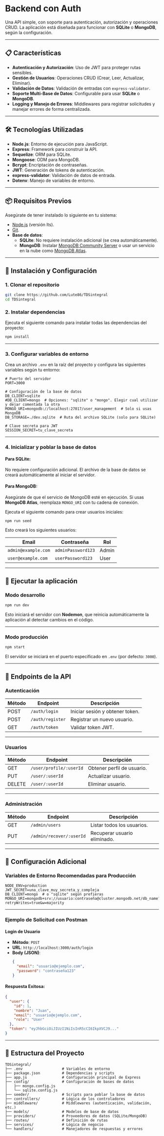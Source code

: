 # **Backend con Auth**

Una API simple, con soporte para autenticación, autorización y operaciones CRUD. La aplicación está diseñada para funcionar con **SQLite** o **MongoDB**, según la configuración.

---

## **📋 Características**

- **Autenticación y Autorización**: Uso de JWT para proteger rutas sensibles.
- **Gestión de Usuarios**: Operaciones CRUD (Crear, Leer, Actualizar, Eliminar).
- **Validación de Datos**: Validación de entradas con `express-validator`.
- **Soporte Multi-Base de Datos**: Configurable para usar **SQLite** o **MongoDB**.
- **Logging y Manejo de Errores**: Middlewares para registrar solicitudes y manejar errores de forma centralizada.

---

## **🛠 Tecnologías Utilizadas**

- **Node.js**: Entorno de ejecución para JavaScript.
- **Express**: Framework para construir la API.
- **Sequelize**: ORM para SQLite.
- **Mongoose**: ODM para MongoDB.
- **Bcrypt**: Encriptación de contraseñas.
- **JWT**: Generación de tokens de autenticación.
- **express-validator**: Validación de datos de entrada.
- **Dotenv**: Manejo de variables de entorno.

---

## **📦 Requisitos Previos**

Asegúrate de tener instalado lo siguiente en tu sistema:

- [Node.js](https://nodejs.org/) (versión lts).
- [Git](https://git-scm.com/).
- **Base de datos**:
  - **SQLite**: No requiere instalación adicional (se crea automáticamente).
  - **MongoDB**: Instalar [MongoDB Community Server](https://www.mongodb.com/try/download/community) o usar un servicio en la nube como [MongoDB Atlas](https://www.mongodb.com/atlas/database).

---

## **🚀 Instalación y Configuración**

### **1. Clonar el repositorio**

```bash
git clone https://github.com/Lute86/TDSintegral
cd TDSintegral
```

### **2. Instalar dependencias**

Ejecuta el siguiente comando para instalar todas las dependencias del proyecto:

```bash
npm install
```

---

### **3. Configurar variables de entorno**

Crea un archivo `.env` en la raíz del proyecto y configura las siguientes variables según tu entorno:

```env
# Puerto del servidor
PORT=3000

# Configuración de la base de datos
DB_CLIENT=sqlite
#DB_CLIENT=mongo  # Opciones: "sqlite" o "mongo". Elegir cual utilizar y dejar comentada la otra
MONGO_URI=mongodb://localhost:27017/user_management  # Solo si usas MongoDB
DB_STORAGE=./dev.sqlite  # Ruta del archivo SQLite (solo para SQLite)

# Clave secreta para JWT
SESSION_SECRET=tu_clave_secreta
```

---

### **4. Inicializar y poblar la base de datos**

#### **Para SQLite**:
No requiere configuración adicional. El archivo de la base de datos se creará automáticamente al iniciar el servidor.

#### **Para MongoDB**:
Asegúrate de que el servicio de MongoDB esté en ejecución. Si usas **MongoDB Atlas**, reemplaza `MONGO_URI` con tu cadena de conexión.

Ejecuta el siguiente comando para crear usuarios iniciales:

```bash
npm run seed
```

Esto creará los siguientes usuarios:

| Email               | Contraseña         | Rol    |
|---------------------|--------------------|--------|
| `admin@example.com` | `adminPassword123` | Admin  |
| `user@example.com`  | `userPassword123`  | User   |
---

## **🏃 Ejecutar la aplicación**

### **Modo desarrollo**

```bash
npm run dev
```

Esto iniciará el servidor con **Nodemon**, que reinicia automáticamente la aplicación al detectar cambios en el código.

---

### **Modo producción**

```bash
npm start
```

El servidor se iniciará en el puerto especificado en `.env` (por defecto: `3000`).

---

## **📡 Endpoints de la API**

### **Autenticación**

| Método | Endpoint          | Descripción                     |
|--------|-------------------|---------------------------------|
| POST   | `/auth/login`     | Iniciar sesión y obtener token.|
| POST   | `/auth/register`  | Registrar un nuevo usuario.     |
| GET    | `/auth/token`     | Validar token JWT.              |

---

### **Usuarios**

| Método | Endpoint               | Descripción                     |
|--------|------------------------|---------------------------------|
| GET    | `/user/profile/:userId`| Obtener perfil de usuario.     |
| PUT    | `/user/:userId`        | Actualizar usuario.             |
| DELETE | `/user/:userId`        | Eliminar usuario.               |

---

### **Administración**

| Método | Endpoint          | Descripción                     |
|--------|-------------------|---------------------------------|
| GET    | `/admin/users`    | Listar todos los usuarios.     |
| PUT    | `/admin/recover/:userId` | Recuperar usuario eliminado. |

---

## **🔧 Configuración Adicional**

### **Variables de Entorno Recomendadas para Producción**

```env
NODE_ENV=production
JWT_SECRET=una_clave_muy_secreta_y_compleja
DB_CLIENT=mongo  # o "sqlite" según prefieras
MONGO_URI=mongodb+srv://usuario:contraseña@cluster.mongodb.net/db_name?retryWrites=true&w=majority
```

---

### **Ejemplo de Solicitud con Postman**

#### **Login de Usuario**
- **Método**: `POST`
- **URL**: `http://localhost:3000/auth/login`
- **Body (JSON)**:
  ```json
  {
    "email": "usuario@ejemplo.com",
    "password": "contraseña123"
  }
  ```

#### **Respuesta Exitosa**:
```json
{
  "user": {
    "id": 1,
    "nombre": "Juan",
    "email": "usuario@ejemplo.com",
    "role": "User"
  },
  "token": "eyJhbGciOiJIUzI1NiIsInR5cCI6IkpXVCJ9..."
}
```

---

## **📂 Estructura del Proyecto**

```
TDSintegral/
├── .env                  # Variables de entorno
├── package.json          # Dependencias y scripts
├── app.js                # Configuración principal de Express
├── config/               # Configuración de bases de datos
│   ├── mongo.config.js
│   └── sqlite.config.js
├── seeder/               # Scripts para poblar la base de datos
├── controllers/          # Lógica de los controladores
├── middleware/           # Middlewares (autenticación, validación, etc.)
├── models/               # Modelos de base de datos
├── providers/            # Proveedores de datos (SQLite/MongoDB)
├── routes/               # Definición de rutas
├── services/             # Lógica de negocio
└── handlers/             # Manejadores de respuestas y errores
```